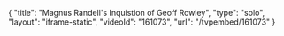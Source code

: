 {
    "title": "Magnus Randell's Inquistion of Geoff Rowley",
    "type": "solo",
    "layout": "iframe-static",
    "videoId": "161073",
    "url": "\/tvpembed\/161073"
}